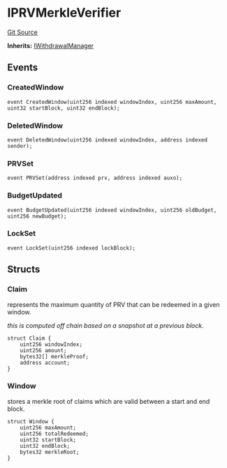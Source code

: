 # IPRVMerkleVerifier
[Git Source](https://github.com/jordaniza/auxo-governance/blob/a1f69a902e4549a031b707b4f353e1bf999b68f6/src/modules/PRV/PRVMerkleVerifier.sol)

**Inherits:**
[IWithdrawalManager](/src/interfaces/IWithdrawalManager.sol/interface.IWithdrawalManager.md)


## Events
### CreatedWindow

```solidity
event CreatedWindow(uint256 indexed windowIndex, uint256 maxAmount, uint32 startBlock, uint32 endBlock);
```

### DeletedWindow

```solidity
event DeletedWindow(uint256 indexed windowIndex, address indexed sender);
```

### PRVSet

```solidity
event PRVSet(address indexed prv, address indexed auxo);
```

### BudgetUpdated

```solidity
event BudgetUpdated(uint256 indexed windowIndex, uint256 oldBudget, uint256 newBudget);
```

### LockSet

```solidity
event LockSet(uint256 indexed lockBlock);
```

## Structs
### Claim
represents the maximum quantity of PRV that can be redeemed in a given window.

*this is computed off chain based on a snapshot at a previous block.*


```solidity
struct Claim {
    uint256 windowIndex;
    uint256 amount;
    bytes32[] merkleProof;
    address account;
}
```

### Window
stores a merkle root of claims which are valid between a start and end block.


```solidity
struct Window {
    uint256 maxAmount;
    uint256 totalRedeemed;
    uint32 startBlock;
    uint32 endBlock;
    bytes32 merkleRoot;
}
```

